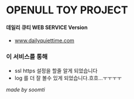 # OPENULL TOY PROJECT

#### 데일리 큐티 WEB SERVICE Version

- www.dailyquiettime.com

### 이 서비스를 통해

- ssl https 설정을 할줄 알게 되었습니다
- log 를 더 잘 볼수 있게 되었습니다.흐흐...ㅜㅜㅜㅜ

*made by soomti*
